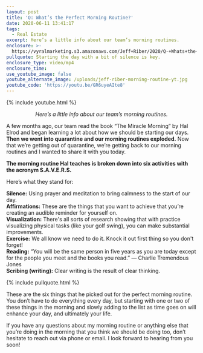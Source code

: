```yaml
---
layout: post
title: 'Q: What’s the Perfect Morning Routine?'
date: 2020-06-11 13:41:17
tags:
  - Real Estate
excerpt: Here’s a little info about our team’s morning routines.
enclosure: >-
  https://vyralmarketing.s3.amazonaws.com/Jeff+Riber/2020/Q-+Whats+the+Perfect+Morning+Routine_.mp4
pullquote: Starting the day with a bit of silence is key.
enclosure_type: video/mp4
enclosure_time:
use_youtube_image: false
youtube_alternate_image: /uploads/jeff-riber-morning-routine-yt.jpg
youtube_code: 'https://youtu.be/GR6uyeAIte8'
---
```


{% include youtube.html %}

<p style="text-align: center;"><em>Here’s a little info about our team’s morning routines.</em></p>

A few months ago, our team read the book “The Miracle Morning” by Hal Elrod and began learning a lot about how we should be starting our days. **Then we went into quarantine and our morning routines exploded.** Now that we’re getting out of quarantine, we’re getting back to our morning routines and I wanted to share it with you today.

**The morning routine Hal teaches is broken down into six activities with the acronym S.A.V.E.R.S.** 

Here’s what they stand for:

**Silence:** Using prayer and meditation to bring calmness to the start of our day.<br>**Affirmations:** These are the things that you want to achieve that you’re creating an audible reminder for yourself on.<br>**Visualization:** There's all sorts of research showing that with practice visualizing physical tasks (like your golf swing), you can make substantial improvements.<br>**Exercise:** We all know we need to do it.  Knock it out first thing so you don't forget!<br>**Reading:** “You will be the same person in five years as you are today except for the people you meet and the books you read.” ― Charlie Tremendous Jones <br>**Scribing (writing):** Clear writing is the result of clear thinking.

{% include pullquote.html %}

These are the six things that he picked out for the perfect morning routine. You don’t have to do everything every day, but starting with one or two of these things in the morning and slowly adding to the list as time goes on will enhance your day, and ultimately your life.

If you have any questions about my morning routine or anything else that you’re doing in the morning that you think we should be doing too, don’t hesitate to reach out via phone or email. I look forward to hearing from you soon!